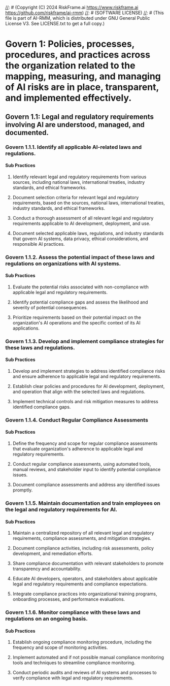 [//]: # (COPYRIGHT)
[//]: # (RiskFrame.ai - AI Risk Management and Resilience Framework)
[//]: # (Copyright (C) 2024 RiskFrame.ai https://www.riskframe.ai https://github.com/riskframe/ai-rmm)
[//]: # (SOFTWARE LICENSE)
[//]: # (This file is part of AI-RMM, which is distributed under GNU General Public License V3. See LICENSE.txt to get a full copy.)
    
# Govern 1: Policies, processes, procedures, and practices across the organization related to the mapping, measuring, and managing of AI risks are in place, transparent, and implemented effectively.

## Govern 1.1: Legal and regulatory requirements involving AI are understood, managed, and documented.

### Govern 1.1.1. Identify all applicable AI-related laws and regulations.

#### Sub Practices

1. Identify relevant legal and regulatory requirements from various sources, including national laws, international treaties, industry standards, and ethical frameworks.

2. Document selection criteria for relevant legal and regulatory requirements, based on the sources, national laws, international treaties, industry standards, and ethical frameworks.

3. Conduct a thorough assessment of all relevant legal and regulatory requirements applicable to AI development, deployment, and use.

4. Document selected applicable laws, regulations, and industry standards that govern AI systems, data privacy, ethical considerations, and responsible AI practices.

### Govern 1.1.2. Assess the potential impact of these laws and regulations on organizations with AI systems.

#### Sub Practices

1. Evaluate the potential risks associated with non-compliance with applicable legal and regulatory requirements.

2. Identify potential compliance gaps and assess the likelihood and severity of potential consequences.

3. Prioritize requirements based on their potential impact on the organization's AI operations and the specific context of its AI applications.

### Govern 1.1.3. Develop and implement compliance strategies for these laws and regulations.

#### Sub Practices

1. Develop and implement strategies to address identified compliance risks and ensure adherence to applicable legal and regulatory requirements.

2. Establish clear policies and procedures for AI development, deployment, and operation that align with the selected laws and regulations.

3. Implement technical controls and risk mitigation measures to address identified compliance gaps.

### Govern 1.1.4. Conduct Regular Compliance Assessments

#### Sub Practices

1. Define the frequency and scope for regular compliance assessments that evaluate organization's adherence to applicable legal and regulatory requirements.

2. Conduct regular compliance assessments, using automated tools, manual reviews, and stakeholder input to identify potential compliance issues.

3. Document compliance assessments and address any identified issues promptly.

### Govern 1.1.5. Maintain documentation and train employees on the legal and regulatory requirements for AI.

#### Sub Practices

1. Maintain a centralized repository of all relevant legal and regulatory requirements, compliance assessments, and mitigation strategies.

2. Document compliance activities, including risk assessments, policy development, and remediation efforts.

3. Share compliance documentation with relevant stakeholders to promote transparency and accountability.

4. Educate AI developers, operators, and stakeholders about applicable legal and regulatory requirements and compliance expectations.

5. Integrate compliance practices into organizational training programs, onboarding processes, and performance evaluations.

### Govern 1.1.6. Monitor compliance with these laws and regulations on an ongoing basis.

#### Sub Practices

1. Establish ongoing compliance monitoring procedure, including the frequency and scope of monitoring activities.

2. Implement automated and if not possible manual compliance monitoring tools and techniques to streamline compliance monitoring.

3. Conduct periodic audits and reviews of AI systems and processes to verify compliance with legal and regulatory requirements.

